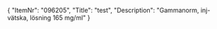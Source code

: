 {
  "ItemNr": "096205",
  "Title": "test",
  "Description": "Gammanorm, inj-vätska, lösning 165 mg/ml"
}